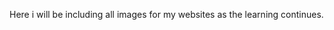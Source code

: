 <!DOCTYPE html>
<html lang="en-us">
  <head>
    <meta charset="utf-8"/>
    <title>My Images</title>
  </head>
  <body>
  <p>Here i will be including all images for my websites as the learning continues. </p>
  </body>
</html>
